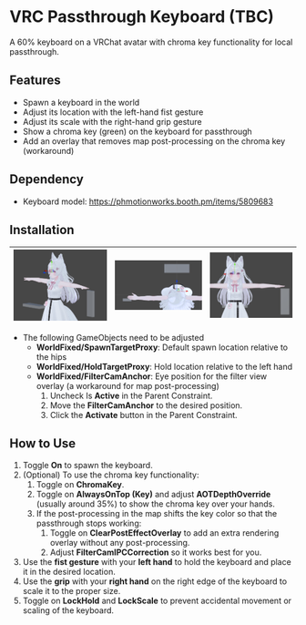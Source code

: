 # VRC Passthrough Keyboard (TBC)

A 60% keyboard on a VRChat avatar with chroma key functionality for local passthrough.

## Features

- Spawn a keyboard in the world
- Adjust its location with the left-hand fist gesture
- Adjust its scale with the right-hand grip gesture
- Show a chroma key (green) on the keyboard for passthrough
- Add an overlay that removes map post-processing on the chroma key (workaround)

## Dependency

- Keyboard model: https://phmotionworks.booth.pm/items/5809683

## Installation

| ![install](img/install.png) | ![install-top](img/install-top.png) | ![install-front](img/install-front.png) |
|--- | --- | --- |

- The following GameObjects need to be adjusted
  - **WorldFixed/SpawnTargetProxy**: Default spawn location relative to the hips
  - **WorldFixed/HoldTargetProxy**: Hold location relative to the left hand
  - **WorldFixed/FilterCamAnchor**: Eye position for the filter view overlay (a workaround for map post-processing)
    1. Uncheck Is **Active** in the Parent Constraint.
    2. Move the **FilterCamAnchor** to the desired position.
    3. Click the **Activate** button in the Parent Constraint.

## How to Use

1. Toggle **On** to spawn the keyboard.
2. (Optional) To use the chroma key functionality:
   1. Toggle on **ChromaKey**.
   2. Toggle on **AlwaysOnTop (Key)** and adjust **AOTDepthOverride** (usually around 35%) to show the chroma key over your hands.
   3. If the post-processing in the map shifts the key color so that the passthrough stops working:
      1. Toggle on **ClearPostEffectOverlay** to add an extra rendering overlay without any post-processing.
      2. Adjust **FilterCamIPCCorrection** so it works best for you.
3. Use the **fist gesture** with your **left hand** to hold the keyboard and place it in the desired location.
4. Use the **grip** with your **right hand** on the right edge of the keyboard to scale it to the proper size.
5. Toggle on **LockHold** and **LockScale** to prevent accidental movement or scaling of the keyboard.
